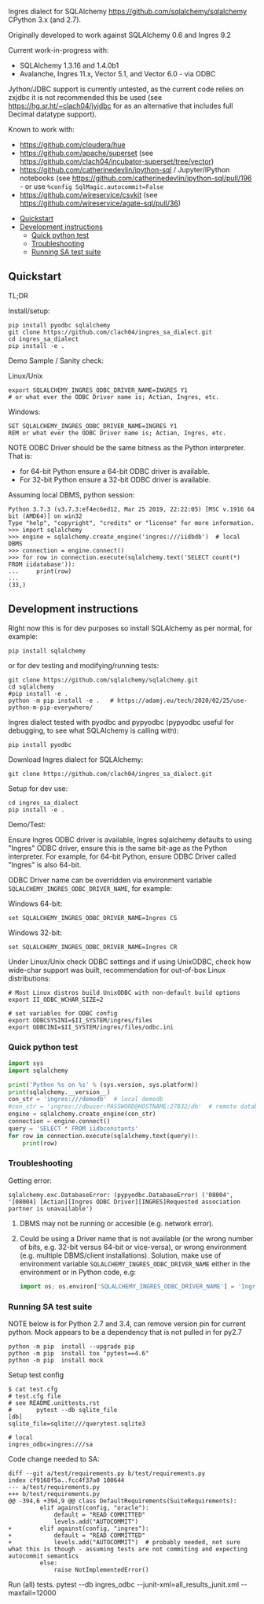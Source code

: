 Ingres dialect for SQLAlchemy https://github.com/sqlalchemy/sqlalchemy CPython 3.x (and 2.7).

Originally developed to work against SQLAlchemy 0.6 and Ingres 9.2

Current work-in-progress with:

  * SQLAlchemy 1.3.16 and 1.4.0b1
  * Avalanche, Ingres 11.x, Vector 5.1, and Vector 6.0 - via ODBC

Jython/JDBC support is currently untested, as the current code relies on zxjdbc it is not recommended this be used (see https://hg.sr.ht/~clach04/jyjdbc for as an alternative that includes full Decimal datatype support).

Known to work with:

  * https://github.com/cloudera/hue
  * https://github.com/apache/superset (see https://github.com/clach04/incubator-superset/tree/vector)
  * https://github.com/catherinedevlin/ipython-sql / Jupyter/IPython notebooks (see https://github.com/catherinedevlin/ipython-sql/pull/196 - or use `%config SqlMagic.autocommit=False`
  * https://github.com/wireservice/csvkit (see https://github.com/wireservice/agate-sql/pull/36)


-   [Quickstart](#quickstart)
-   [Development instructions](#development-instructions)
    -   [Quick python test](#quick-python-test)
    -   [Troubleshooting](#troubleshooting)
    -   [Running SA test suite](#running-sa-test-suite)

## Quickstart

TL;DR

Install/setup:

    pip install pyodbc sqlalchemy
    git clone https://github.com/clach04/ingres_sa_dialect.git
    cd ingres_sa_dialect
    pip install -e .


Demo Sample / Sanity check:

Linux/Unix

    export SQLALCHEMY_INGRES_ODBC_DRIVER_NAME=INGRES Y1
    # or what ever the ODBC Driver name is; Actian, Ingres, etc.

Windows:

    SET SQLALCHEMY_INGRES_ODBC_DRIVER_NAME=INGRES Y1
    REM or what ever the ODBC Driver name is; Actian, Ingres, etc.

NOTE ODBC Driver should be the same bitness as the Python interpreter. That is:

  * for 64-bit Python ensure a 64-bit ODBC driver is available.
  * For 32-bit Python ensure a 32-bit ODBC driver is available.

Assuming local DBMS, python session:

    Python 3.7.3 (v3.7.3:ef4ec6ed12, Mar 25 2019, 22:22:05) [MSC v.1916 64 bit (AMD64)] on win32
    Type "help", "copyright", "credits" or "license" for more information.
    >>> import sqlalchemy
    >>> engine = sqlalchemy.create_engine('ingres:///iidbdb')  # local DBMS
    >>> connection = engine.connect()
    >>> for row in connection.execute(sqlalchemy.text('SELECT count(*) FROM iidatabase')):
    ...     print(row)
    ...
    (33,)


## Development instructions

Right now this is for dev purposes so install SQLAlchemy as per normal, for example:

    pip install sqlalchemy

or for dev testing and modifying/running tests:

    git clone https://github.com/sqlalchemy/sqlalchemy.git
    cd sqlalchemy
    #pip install -e .
    python -m pip install -e .   # https://adamj.eu/tech/2020/02/25/use-python-m-pip-everywhere/

Ingres dialect tested with pyodbc and pypyodbc (pypyodbc useful for debugging, to see what SQLAlchemy is calling with):

    pip install pyodbc

Download Ingres dialect for SQLAlchemy:

    git clone https://github.com/clach04/ingres_sa_dialect.git

Setup for dev use:

    cd ingres_sa_dialect
    pip install -e .

Demo/Test:

Ensure Ingres ODBC driver is available, Ingres sqlalchemy defaults to using "Ingres" ODBC driver, ensure this is the same bit-age as the Python interpreter. For example, for 64-bit Python, ensure ODBC Driver called "Ingres" is also 64-bit.

ODBC Driver name can be overridden via environment variable `SQLALCHEMY_INGRES_ODBC_DRIVER_NAME`, for example:

Windows 64-bit:

    set SQLALCHEMY_INGRES_ODBC_DRIVER_NAME=Ingres CS

Windows 32-bit:

    set SQLALCHEMY_INGRES_ODBC_DRIVER_NAME=Ingres CR

Under Linux/Unix check ODBC settings and if using UnixODBC, check how wide-char support was built, recommendation for out-of-box Linux distributions:

```shell
# Most Linux distros build UnixODBC with non-default build options
export II_ODBC_WCHAR_SIZE=2

# set variables for ODBC config
export ODBCSYSINI=$II_SYSTEM/ingres/files
export ODBCINI=$II_SYSTEM/ingres/files/odbc.ini
```

### Quick python test

```python
import sys
import sqlalchemy

print('Python %s on %s' % (sys.version, sys.platform))
print(sqlalchemy.__version__)
con_str = 'ingres:///demodb'  # local demodb
#con_str = 'ingres://dbuser:PASSWORD@HOSTNAME:27832/db'  # remote database called "db"
engine = sqlalchemy.create_engine(con_str)
connection = engine.connect()
query = 'SELECT * FROM iidbconstants'
for row in connection.execute(sqlalchemy.text(query)):
    print(row)
```

### Troubleshooting

Getting error:

    sqlalchemy.exc.DatabaseError: (pypyodbc.DatabaseError) ('08004', '[08004] [Actian][Ingres ODBC Driver][INGRES]Requested association partner is unavailable')

1. DBMS may not be running or accesible (e.g. network error).
2. Could be using a Driver name that is not available (or the wrong number of bits, e.g. 32-bit versus 64-bit or vice-versa), or wrong environment (e.g. multiple DBMS/client installations). Solution, make use of environment variable `SQLALCHEMY_INGRES_ODBC_DRIVER_NAME` either in the environment or in Python code, e.g:

    ```python
    import os; os.environ['SQLALCHEMY_INGRES_ODBC_DRIVER_NAME'] = 'Ingres X2'  # Etc. where X2 is the installation id (output from, "ingprenv II_INSTALLATION")
    ```

### Running SA test suite

NOTE below is for Python 2.7 and 3.4, can remove version pin for current python. Mock appears to be a dependency that is not pulled in for py2.7

    python -m pip  install --upgrade pip
    python -m pip  install tox "pytest==4.6"
    python -m pip  install mock

Setup test config

    $ cat test.cfg
    # test.cfg file
    # see README.unittests.rst
    #       pytest --db sqlite_file
    [db]
    sqlite_file=sqlite:///querytest.sqlite3

    # local
    ingres_odbc=ingres:///sa

Code change needed to SA:

    diff --git a/test/requirements.py b/test/requirements.py
    index cf9168f5a..fcc4f37a0 100644
    --- a/test/requirements.py
    +++ b/test/requirements.py
    @@ -394,6 +394,9 @@ class DefaultRequirements(SuiteRequirements):
             elif against(config, "oracle"):
                 default = "READ COMMITTED"
                 levels.add("AUTOCOMMIT")
    +        elif against(config, "ingres"):
    +            default = "READ COMMITTED"
    +            levels.add("AUTOCOMMIT")  # probably needed, not sure what this is though - assuming tests are not commiting and expecting autocommit semantics
             else:
                 raise NotImplementedError()

Run (all) tests.
    pytest --db ingres_odbc --junit-xml=all_results_junit.xml --maxfail=12000
